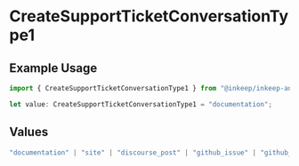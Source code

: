 # CreateSupportTicketConversationType1

## Example Usage

```typescript
import { CreateSupportTicketConversationType1 } from "@inkeep/inkeep-analytics/models/components";

let value: CreateSupportTicketConversationType1 = "documentation";
```

## Values

```typescript
"documentation" | "site" | "discourse_post" | "github_issue" | "github_discussion" | "stackoverflow_question" | "discord_forum_post" | "discord_message" | "custom_question_answer"
```